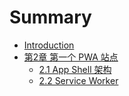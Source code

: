 # Summary

* [Introduction](README.md)
* [第2章 第一个 PWA 站点](di-2-zhang-di-yi-ge-pwa-zhan-dian.md)
  * [2.1 App Shell 架构](di-2-zhang-di-yi-ge-pwa-zhan-dian/21-app-shell-jia-gou.md)
  * [2.2 Service Worker](di-2-zhang-di-yi-ge-pwa-zhan-dian/22-service-worker.md)

